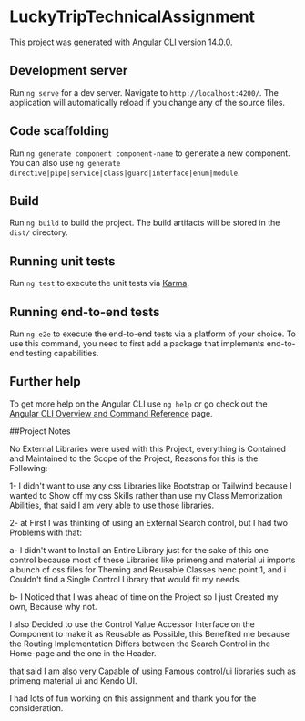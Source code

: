 # LuckyTripTechnicalAssignment

This project was generated with [Angular CLI](https://github.com/angular/angular-cli) version 14.0.0.

## Development server

Run `ng serve` for a dev server. Navigate to `http://localhost:4200/`. The application will automatically reload if you change any of the source files.

## Code scaffolding

Run `ng generate component component-name` to generate a new component. You can also use `ng generate directive|pipe|service|class|guard|interface|enum|module`.

## Build

Run `ng build` to build the project. The build artifacts will be stored in the `dist/` directory.

## Running unit tests

Run `ng test` to execute the unit tests via [Karma](https://karma-runner.github.io).

## Running end-to-end tests

Run `ng e2e` to execute the end-to-end tests via a platform of your choice. To use this command, you need to first add a package that implements end-to-end testing capabilities.

## Further help

To get more help on the Angular CLI use `ng help` or go check out the [Angular CLI Overview and Command Reference](https://angular.io/cli) page.


##Project Notes

No External Libraries were used with this Project, everything is Contained and Maintained to the Scope of the Project, Reasons for this is the Following: 

1- I didn't want to use any css Libraries like Bootstrap or Tailwind because I wanted to Show off my css Skills rather than use my Class Memorization Abilities, that said I am very able to use those libraries.

2- at First I was thinking of using an External Search control, but I had two Problems with that:

  a- I didn't want to Install an Entire Library just for the sake of this one control because most of these Libraries like primeng and material ui imports a bunch of       css files for Theming and Reusable Classes henc point 1, and i Couldn't find a Single Control Library that would fit my needs.
  
  b- I Noticed that I was ahead of time on the Project so I just Created my own, Because why not.
  
I also Decided to use the Control Value Accessor Interface on the Component to make it as Reusable as Possible, this Benefited me because the Routing Implementation Differs between the Search Control in the Home-page and the one in the Header.
   
that said I am also very Capable of using Famous control/ui libraries such as primeng material ui and Kendo UI.
   
I had lots of fun working on this assignment and thank you for the consideration.
